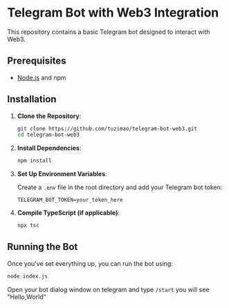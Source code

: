 # Telegram Bot with Web3 Integration

This repository contains a basic Telegram bot designed to interact with Web3.

## Prerequisites

- [Node.js](https://nodejs.org/) and npm

## Installation

1. **Clone the Repository**:

   ```bash
   git clone https://github.com/tuzimao/telegram-bot-web3.git
   cd telegram-bot-web3
   ```

2. **Install Dependencies**:

   ```bash
   npm install
   ```

3. **Set Up Environment Variables**:

   Create a `.env` file in the root directory and add your Telegram bot token:

   ```properties
   TELEGRAM_BOT_TOKEN=your_token_here
   ```

4. **Compile TypeScript (if applicable)**:

   ```bash
   npx tsc
   ```

## Running the Bot

Once you've set everything up, you can run the bot using:

```bash
node index.js
```

Open your bot dialog window on telegram and type `/start` you will see "Hello,World"
